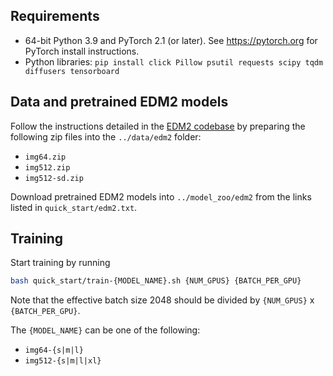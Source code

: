 ## Requirements
* 64-bit Python 3.9 and PyTorch 2.1 (or later). See https://pytorch.org for PyTorch install instructions.
* Python libraries: `pip install click Pillow psutil requests scipy tqdm diffusers tensorboard`

## Data and pretrained EDM2 models
Follow the instructions detailed in the [EDM2 codebase](https://github.com/NVlabs/edm2?tab=readme-ov-file#preparing-datasets) by preparing the following zip files into the `../data/edm2` folder:
- `img64.zip`
- `img512.zip`
- `img512-sd.zip`

Download pretrained EDM2 models into `../model_zoo/edm2` from the links listed in `quick_start/edm2.txt`.

## Training
Start training by running
```bash
bash quick_start/train-{MODEL_NAME}.sh {NUM_GPUS} {BATCH_PER_GPU}
```
Note that the effective batch size 2048 should be divided by `{NUM_GPUS}` x `{BATCH_PER_GPU}`.

The `{MODEL_NAME}` can be one of the following:
 - `img64-{s|m|l}`     
 - `img512-{s|m|l|xl}`
